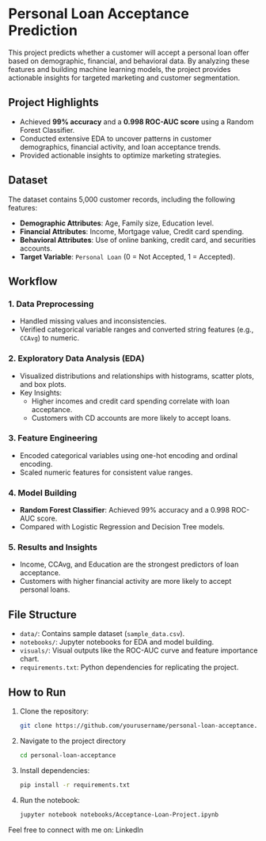 # Personal Loan Acceptance Prediction

This project predicts whether a customer will accept a personal loan offer based on demographic, financial, and behavioral data. By analyzing these features and building machine learning models, the project provides actionable insights for targeted marketing and customer segmentation.

## Project Highlights
- Achieved **99% accuracy** and a **0.998 ROC-AUC score** using a Random Forest Classifier.
- Conducted extensive EDA to uncover patterns in customer demographics, financial activity, and loan acceptance trends.
- Provided actionable insights to optimize marketing strategies.

## Dataset
The dataset contains 5,000 customer records, including the following features:
- **Demographic Attributes**: Age, Family size, Education level.
- **Financial Attributes**: Income, Mortgage value, Credit card spending.
- **Behavioral Attributes**: Use of online banking, credit card, and securities accounts.
- **Target Variable**: `Personal Loan` (0 = Not Accepted, 1 = Accepted).

## Workflow
### 1. Data Preprocessing
- Handled missing values and inconsistencies.
- Verified categorical variable ranges and converted string features (e.g., `CCAvg`) to numeric.

### 2. Exploratory Data Analysis (EDA)
- Visualized distributions and relationships with histograms, scatter plots, and box plots.
- Key Insights:
  - Higher incomes and credit card spending correlate with loan acceptance.
  - Customers with CD accounts are more likely to accept loans.

### 3. Feature Engineering
- Encoded categorical variables using one-hot encoding and ordinal encoding.
- Scaled numeric features for consistent value ranges.

### 4. Model Building
- **Random Forest Classifier**: Achieved 99% accuracy and a 0.998 ROC-AUC score.
- Compared with Logistic Regression and Decision Tree models.

### 5. Results and Insights
- Income, CCAvg, and Education are the strongest predictors of loan acceptance.
- Customers with higher financial activity are more likely to accept personal loans.

## File Structure
- `data/`: Contains sample dataset (`sample_data.csv`).
- `notebooks/`: Jupyter notebooks for EDA and model building.
- `visuals/`: Visual outputs like the ROC-AUC curve and feature importance chart.
- `requirements.txt`: Python dependencies for replicating the project.

## How to Run
1. Clone the repository:
   ```bash
   git clone https://github.com/yourusername/personal-loan-acceptance.git
   
2. Navigate to the project directory
   ```bash
   cd personal-loan-acceptance
   
3. Install dependencies:
   ```bash
   pip install -r requirements.txt

4. Run the notebook:
   ```bash
   jupyter notebook notebooks/Acceptance-Loan-Project.ipynb

Feel free to connect with me on:
LinkedIn 

